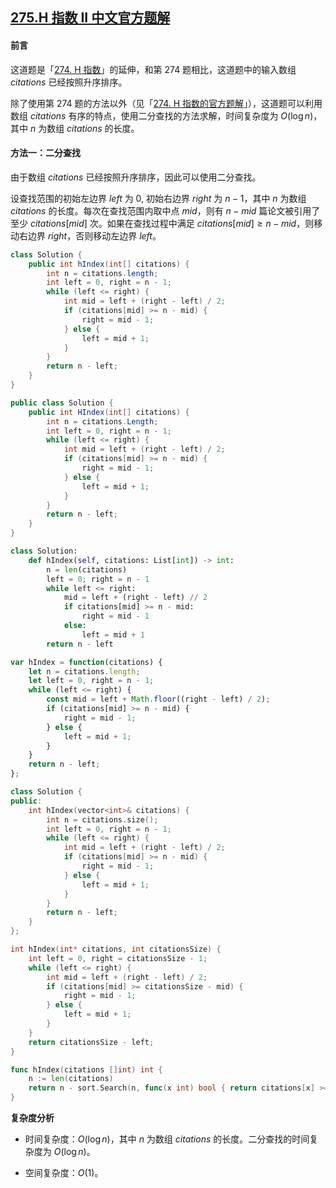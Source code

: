 ## [275.H 指数 II 中文官方题解](https://leetcode.cn/problems/h-index-ii/solutions/100000/h-zhi-shu-ii-by-leetcode-solution-si7h)
#### 前言

这道题是「[274. H 指数](https://leetcode-cn.com/problems/h-index)」的延伸，和第 274 题相比，这道题中的输入数组 $\textit{citations}$ 已经按照升序排序。

除了使用第 274 题的方法以外（见「[274. H 指数的官方题解](https://leetcode-cn.com/problems/h-index/solution/h-zhi-shu-by-leetcode-solution-fnhl)」），这道题可以利用数组 $\textit{citations}$ 有序的特点，使用二分查找的方法求解，时间复杂度为 $O(\log n)$，其中 $n$ 为数组 $\textit{citations}$ 的长度。

#### 方法一：二分查找

由于数组 $\textit{citations}$ 已经按照升序排序，因此可以使用二分查找。

设查找范围的初始左边界 $\textit{left}$ 为 $0$, 初始右边界 $\textit{right}$ 为 $n-1$，其中 $n$ 为数组 $\textit{citations}$ 的长度。每次在查找范围内取中点 $\textit{mid}$，则有 $n-\textit{mid}$ 篇论文被引用了至少 $\textit{citations}[\textit{mid}]$ 次。如果在查找过程中满足 $\textit{citations}[\textit{mid}] \ge n - \textit{mid}$，则移动右边界 $\textit{right}$，否则移动左边界 $\textit{left}$。

```Java [sol1-Java]
class Solution {
    public int hIndex(int[] citations) {
        int n = citations.length;
        int left = 0, right = n - 1;
        while (left <= right) {
            int mid = left + (right - left) / 2;
            if (citations[mid] >= n - mid) {
                right = mid - 1;
            } else {
                left = mid + 1;
            }
        }
        return n - left;
    }
}
```

```C# [sol1-C#]
public class Solution {
    public int HIndex(int[] citations) {
        int n = citations.Length;
        int left = 0, right = n - 1;
        while (left <= right) {
            int mid = left + (right - left) / 2;
            if (citations[mid] >= n - mid) {
                right = mid - 1;
            } else {
                left = mid + 1;
            }
        }
        return n - left;
    }
}
```

```Python [sol1-Python3]
class Solution:
    def hIndex(self, citations: List[int]) -> int:
        n = len(citations)
        left = 0; right = n - 1
        while left <= right:
            mid = left + (right - left) // 2
            if citations[mid] >= n - mid:
                right = mid - 1
            else:
                left = mid + 1
        return n - left
```

```JavaScript [sol1-JavaScript]
var hIndex = function(citations) {
    let n = citations.length;
    let left = 0, right = n - 1;
    while (left <= right) {
        const mid = left + Math.floor((right - left) / 2);
        if (citations[mid] >= n - mid) {
            right = mid - 1;
        } else {
            left = mid + 1;
        }
    }
    return n - left;
};
```

```C++ [sol1-C++]
class Solution {
public:
    int hIndex(vector<int>& citations) {
        int n = citations.size();
        int left = 0, right = n - 1;
        while (left <= right) {
            int mid = left + (right - left) / 2;
            if (citations[mid] >= n - mid) {
                right = mid - 1;
            } else {
                left = mid + 1;
            }
        }
        return n - left;
    }
};
```

```C [sol1-C]
int hIndex(int* citations, int citationsSize) {
    int left = 0, right = citationsSize - 1;
    while (left <= right) {
        int mid = left + (right - left) / 2;
        if (citations[mid] >= citationsSize - mid) {
            right = mid - 1;
        } else {
            left = mid + 1;
        }
    }
    return citationsSize - left;
}
```

```go [sol1-Golang]
func hIndex(citations []int) int {
    n := len(citations)
    return n - sort.Search(n, func(x int) bool { return citations[x] >= n-x })
}
```

**复杂度分析**

- 时间复杂度：$O(\log n)$，其中 $n$ 为数组 $\textit{citations}$ 的长度。二分查找的时间复杂度为 $O(\log n)$。

- 空间复杂度：$O(1)$。